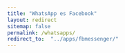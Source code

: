 ```yaml
---
title: "WhatsApp es Facebook"
layout: redirect
sitemap: false
permalink: /whatsapps/
redirect_to:  "../apps/fbmessenger/"
---
```


